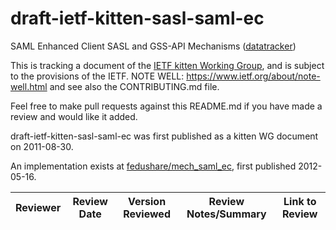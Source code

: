 # draft-ietf-kitten-sasl-saml-ec
SAML Enhanced Client SASL and GSS-API Mechanisms ([datatracker](https://datatracker.ietf.org/doc/draft-ietf-kitten-sasl-saml-ec/))

This is tracking a document of the [IETF kitten Working Group](https://datatracker.ietf.org/wg/kitten), and is subject to the provisions of the IETF. NOTE WELL: https://www.ietf.org/about/note-well.html and see also the CONTRIBUTING.md file.

Feel free to make pull requests against this README.md if you have made a review and would like it added.

draft-ietf-kitten-sasl-saml-ec was first published as a kitten WG document on 2011-08-30.

An implementation exists at [fedushare/mech\_saml\_ec](https://github.com/fedushare/mech_saml_ec), first published 2012-05-16.

Reviewer | Review Date | Version Reviewed | Review Notes/Summary | Link to Review
---------|-------------|------------------|----------------------|---------------
